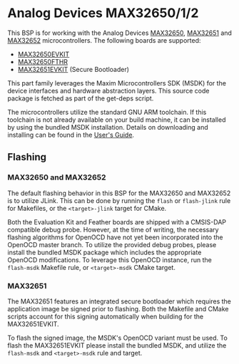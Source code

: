 # Analog Devices MAX32650/1/2

This BSP is for working with the Analog Devices
[MAX32650](https://www.analog.com/en/products/max32650.html),
[MAX32651](https://www.analog.com/en/products/max32651.html) and
[MAX32652](https://www.analog.com/en/products/max32652.html)
microcontrollers.  The following boards are supported:
 * [MAX32650EVKIT](https://www.analog.com/en/resources/evaluation-hardware-and-software/evaluation-boards-kits/max32650-evkit.html)
 * [MAX32650FTHR](https://www.analog.com/en/resources/evaluation-hardware-and-software/evaluation-boards-kits/max32650fthr.html)
 * [MAX32651EVKIT](https://www.analog.com/en/resources/evaluation-hardware-and-software/evaluation-boards-kits/max32651-evkit.html) (Secure Bootloader)

This part family leverages the Maxim Microcontrollers SDK (MSDK) for the device
interfaces and hardware abstraction layers. This source code package is fetched
as part of the get-deps script.

The microcontrollers utilize the standard GNU ARM toolchain.  If this toolchain
is not already available on your build machine, it can be installed by using the
bundled MSDK installation.  Details on downloading and installing can be found
in the [User's Guide](https://analogdevicesinc.github.io/msdk//USERGUIDE/).

## Flashing

### MAX32650 and MAX32652

The default flashing behavior in this BSP for the MAX32650 and MAX32652 is to
utilize JLink.  This can be done by running the `flash` or `flash-jlink` rule
for Makefiles, or the `<target>-jlink` target for CMake.

Both the Evaluation Kit and Feather boards are shipped with a CMSIS-DAP
compatible debug probe. However, at the time of writing, the necessary flashing
algorithms for OpenOCD have not yet been incorporated into the OpenOCD master
branch.  To utilize the provided debug probes, please install the bundled MSDK
package which includes the appropriate OpenOCD modifications.   To leverage this
OpenOCD instance, run the `flash-msdk` Makefile rule, or `<target>-msdk` CMake
target.

### MAX32651

The MAX32651 features an integrated secure bootloader which requires the
application image be signed prior to flashing.  Both the Makefile and CMake
scripts account for this signing automatically when building for the
MAX32651EVKIT.

To flash the signed image, the MSDK's OpenOCD variant must be used.  To flash
the MAX32651EVKIT please install the bundled MSDK, and utilize the `flash-msdk`
and `<target>-msdk` rule and target.
